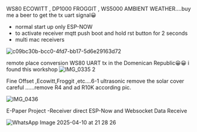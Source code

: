 WS80 ECOWITT , DP1000 FROGGIT , WS5000 AMBIENT WEATHER....buy me a beer to get the tx uart signal😀
- normal start up only ESP-NOW 
- to activate receiver mqtt push boot and hold rst button for 2 seconds
- multi mac receivers


![c09bc30b-bcc0-4fd7-bb17-5d6e29163d72](https://github.com/user-attachments/assets/f1b4cd0c-c86b-42c1-8fa6-224bb7c82aa2)

remote place conversion WS80 UART tx in the Domenican Republic😀😀 i found this workshop
![IMG_0335 2](https://github.com/user-attachments/assets/3bde6385-3ef2-4366-94fb-71e3ae9c9c9b)

Fine Offset ,Ecowitt,Froggit ,etc....6-1 ultrasonic
remove the solar cover careful ......remove R4 and ad R10K according pic.

![IMG_0436](https://github.com/user-attachments/assets/79319afd-0209-4e28-aa9c-ba1b9e283c1f)

E-Paper Project -Receiver direct ESP-Now and Websocket Data Receive



![WhatsApp Image 2025-04-10 at 21 28 26](https://github.com/user-attachments/assets/47d329e6-ca7d-4546-ac68-d5c05b78a93f)
